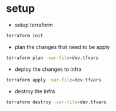 # setup

- setup terraform

```bash
terraform init
```

- plan the changes that need to be apply

```bash
terraform plan -var-file=dev.tfvars   
```

- deploy the changes to infra

```bash
terraform apply -var-file=dev.tfvars   
```

- destroy the infra

```bash
terraform destroy -var-file=dev.tfvars                                                                                     ─╯

```
